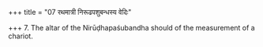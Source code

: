+++
title = "07 रथमात्री निरूढपशुबन्धस्य वेदिः"

+++
7. The altar of the Nirūḍhapaśubandha should of the measurement of a chariot.
